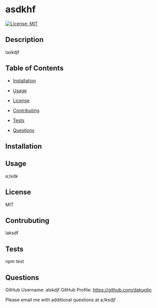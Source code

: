 # asdkhf 
[![License: MIT](https://img.shields.io/badge/License-MIT-yellow.svg)](https://opensource.org/licenses/MIT)

## Description 

laskdjf

## Table of Contents

* [Installation](#installation)

* [Usage](#usage)

* [License](#license)

* [Contributing](#contributing)

* [Tests](#tests)

* [Questions](#questions)
  
## Installation 



## Usage 

a;lsdk

## License

MIT

## Contrubuting

laksdf

## Tests

npm test

## Questions

GitHub Username: alskdjf
GitHub Profile: https://github.com/dakuglin

Please email me with additional questions at a;lksdjf  

